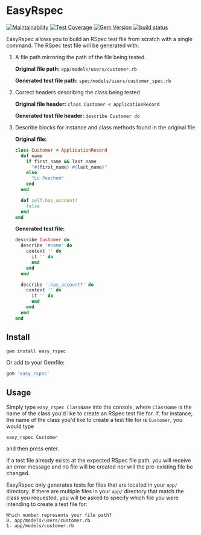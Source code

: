 # EasyRspec 
[![Maintainability](https://api.codeclimate.com/v1/badges/25a2889cda5d88e4d9df/maintainability)](https://codeclimate.com/github/jasonmattingly/easy_rspec/maintainability)
[![Test Coverage](https://api.codeclimate.com/v1/badges/25a2889cda5d88e4d9df/test_coverage)](https://codeclimate.com/github/jasonmattingly/easy_rspec/test_coverage)
[![Gem Version](https://badge.fury.io/rb/easy_rspec.svg)](https://badge.fury.io/rb/easy_rspec)
[![build status](https://travis-ci.org/jasonmattingly/easy_rspec.svg?branch=master)](https://travis-ci.org/jasonmattingly/easy_rspec)

EasyRspec allows you to build an RSpec test file from scratch with a single command. The RSpec test file will be generated with:
1. A file path mirroring the path of the file being tested.

    **Original file path:** `app/models/users/customer.rb`

    **Generated test file path:** `spec/models/users/customer_spec.rb`
2. Correct headers describing the class being tested

    **Original file header:** `class Customer < ApplicationRecord`

    **Generated test file header:** `describe Customer do`
3. Describe blocks for instance and class methods found in the original file

    **Original file:**

    ```ruby
    class Customer < ApplicationRecord
      def name
        if first_name && last_name
          "#{first_name} #{last_name}"
        else
          "Lu Peachem"
        end
      end

      def self.has_account?
        false
      end
    end
    ```
    **Generated test file:**
    ```ruby
    describe Customer do
      describe '#name' do
        context '' do
          it '' do
          end
        end
      end

      describe '.has_account?' do
        context '' do
          it '' do
          end
        end
      end
    end
    ```
## Install
```ruby
gem install easy_rspec
```
Or add to your Gemfile:
```ruby
gem 'easy_rspec'
```
## Usage
Simply type `easy_rspec ClassName` into the console, where `ClassName` is the name of the class you'd like to create an RSpec test file for. If, for instance, the name of the class you'd like to create a test file for is `Customer`, you would type
```
easy_rspec Customer
```
and then press enter.

If a test file already exists at the expected RSpec file path, you will receive an error message and no file will be created nor will the pre-existing file be changed.

EasyRspec only generates tests for files that are located in your `app/` directory. If there are multiple files in your `app/` directory that match the class you requested, you will be asked to specify which file you were intending to create a test file for:
```
Which number represents your file path?
0. app/models/users/customer.rb
1. app/models/customer.rb
```
